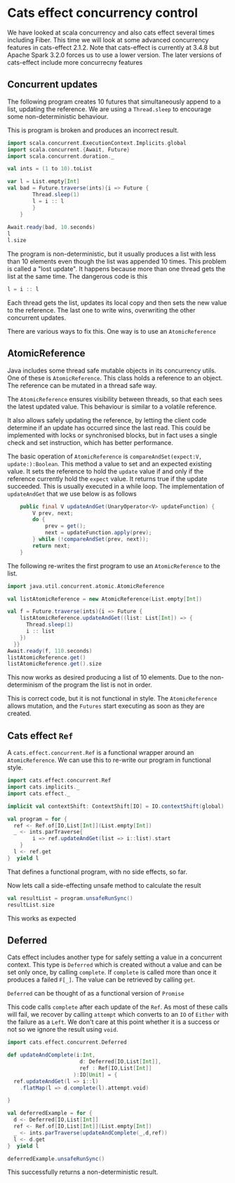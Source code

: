# Cats effect concurrency control

We have looked at scala concurrency and also cats effect several times including Fiber.
This time we will look at some advanced concurrency features in cats-effect 2.1.2.
Note that cats-effect is currently at 3.4.8 but Apache Spark 3.2.0 forces us to use a lower version.
The later versions of cats-effect include more concurrecny features

## Concurrent updates

The following program creates 10 futures that simultaneously append to a list, updating the reference.
We are using a `Thread.sleep` to encourage some non-deterministic behaviour.

This is program is broken and produces an incorrect result.

```scala mdoc
import scala.concurrent.ExecutionContext.Implicits.global
import scala.concurrent.{Await, Future}
import scala.concurrent.duration._

val ints = (1 to 10).toList

var l = List.empty[Int]
val bad = Future.traverse(ints){i => Future {
        Thread.sleep(1)
        l = i :: l
        }
    }
  
Await.ready(bad, 10.seconds)
l
l.size
```

The program is non-deterministic, but it usually produces a list with less than 10 elements even though the list was
appended 10 times.
This problem is called a "lost update". 
It happens because more than one thread gets the list at the same time.
The dangerous code is this
```scala
l = i :: l
```
Each thread gets the list, updates its local copy and then sets the new value to the reference.
The last one to write wins, overwriting the other concurrent updates.

There are various ways to fix this.
One way is to use an `AtomicReference`

## AtomicReference

Java includes some thread safe mutable objects in its concurrency utils.
One of these is `AtomicReference`.
This class holds a reference to an object.
The reference can be mutated in a thread safe way.

The `AtomicReference` ensures visibility between threads, so that each sees the latest updated value.
This behaviour is similar to a volatile reference.

It also allows safely updating the reference, by letting the client code determine if an update has occurred since the
last read.
This could be implemented with locks or synchronised blocks, but in fact uses a single check and set instruction, which
has better performance.

The basic operation of `AtomicReference` is `compareAndSet(expect:V, update:):Boolean`.
This method a value to set and an expected existing value.
It sets the reference to hold the `update` value if and only if the reference currently hold the `expect` value.
It returns true if the update succeeded.
This is usually executed in a while loop.
The implementation of `updateAndGet` that we use below is as follows
```java
    public final V updateAndGet(UnaryOperator<V> updateFunction) {
        V prev, next;
        do {
            prev = get();
            next = updateFunction.apply(prev);
        } while (!compareAndSet(prev, next));
        return next;
    }
```

The following re-writes the first program to use an `AtomicReference` to the list.

```scala mdoc:silent
import java.util.concurrent.atomic.AtomicReference

val listAtomicReference = new AtomicReference(List.empty[Int])
```
```scala mdoc
val f = Future.traverse(ints){i => Future {
    listAtomicReference.updateAndGet((list: List[Int]) => {
      Thread.sleep(1)
      i :: list
    })
  }}
Await.ready(f, 110.seconds)
listAtomicReference.get()
listAtomicReference.get().size
```

This now works as desired producing a list of 10 elements.
Due to the non-determinism of the program the list is not in order.

This is correct code, but it is not functional in style.
The `AtomicReference` allows mutation, and the `Futures` start executing as soon as they are created.

## Cats effect `Ref`

A `cats.effect.concurrent.Ref` is a functional wrapper around an `AtomicReference`.
We can use this to re-write our program in functional style.

```scala mdoc
import cats.effect.concurrent.Ref
import cats.implicits._
import cats.effect._

implicit val contextShift: ContextShift[IO] = IO.contextShift(global)

val program = for {
  ref <- Ref.of[IO,List[Int]](List.empty[Int])
  _ <- ints.parTraverse{ 
        i => ref.updateAndGet(list => i::list).start  
    }
  l <- ref.get
}  yield l
```
That defines a functional program, with no side effects, so far.

Now lets call a side-effecting unsafe method to calculate the result
```scala mdoc
val resultList = program.unsafeRunSync()
resultList.size
```
This works as expected

## Deferred

Cats effect includes another type for safely setting a value in a concurrent context.
This type is `Deferred` which is created without a value and can be set only once,
by calling `complete`.
If `complete` is called more than once it produces a failed `F[_]`.
The value can be retrieved by calling `get`.

`Deferred` can be thought of as a functional version of `Promise`

This code calls `complete` after each update of the `Ref`.
As most of these calls will fail, we recover by calling `attempt` which converts to an `IO` of `Either` with the failure as a `Left`.
We don't care at this point whether it is a success or not so we ignore the result using `void`.
```scala mdoc
import cats.effect.concurrent.Deferred

def updateAndComplete(i:Int,
                       d: Deferred[IO,List[Int]],
                       ref : Ref[IO,List[Int]]
                     ):IO[Unit] = {
  ref.updateAndGet(l => i::l)
    .flatMap(l => d.complete(l).attempt.void)  

}

val deferredExample = for {
  d <- Deferred[IO,List[Int]]
  ref <- Ref.of[IO,List[Int]](List.empty[Int])
  _ <- ints.parTraverse(updateAndComplete(_,d,ref))
  l <- d.get
}  yield l

deferredExample.unsafeRunSync()

```
This successfully returns a non-deterministic result.

